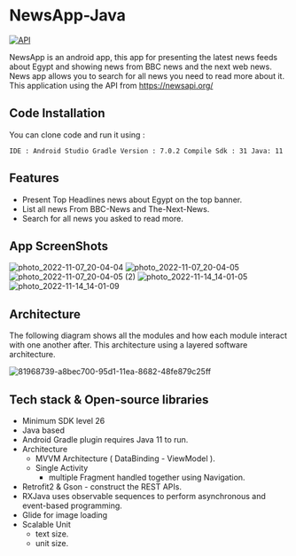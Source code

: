 # NewsApp-Java


[![API](https://img.shields.io/badge/API-26%2B-brightgreen.svg?style=flat)](https://android-arsenal.com/api?level=26)

NewsApp is an android app, this app for presenting the latest news feeds about Egypt and showing news from BBC news and the next web news. News app allows you to search for all news you need to read more about it. This application using the API from  https://newsapi.org/ 
## Code Installation

You can clone code and run it using :

``
  IDE : Android Studio
  Gradle Version : 7.0.2
  Compile Sdk : 31
  Java: 11
``

## Features
- Present Top Headlines news about Egypt on the top banner.
- List all news From BBC-News and The-Next-News.
- Search for all news you asked to read more.

## App ScreenShots 
![photo_2022-11-07_20-04-04](https://user-images.githubusercontent.com/72816466/201654580-9ce4651b-9fc8-4b26-a9ee-532e6ef541e0.jpg)
![photo_2022-11-07_20-04-05](https://user-images.githubusercontent.com/72816466/201654608-6aca35c7-2b0c-41f5-8b22-d748cd892a05.jpg)
![photo_2022-11-07_20-04-05 (2)](https://user-images.githubusercontent.com/72816466/201654629-f2e4c683-7e89-4c9c-bf60-35660e318533.jpg)
![photo_2022-11-14_14-01-05](https://user-images.githubusercontent.com/72816466/201655386-99b46416-1742-469e-aff3-c31fb8896e3f.jpg)
![photo_2022-11-14_14-01-09](https://user-images.githubusercontent.com/72816466/201655398-a8a9c054-af92-424b-9d8b-ce7d509c7293.jpg)

## Architecture
The following diagram shows all the modules and how each module interact with one another after. This architecture using a layered software architecture. 

![81968739-a8bec700-95d1-11ea-8682-48fe879c25ff](https://user-images.githubusercontent.com/72816466/201654156-543bf79d-f13c-441f-8f45-6797520ab877.png)

## Tech stack & Open-source libraries
- Minimum SDK level 26
- Java based
- Android Gradle plugin requires Java 11 to run.
- Architecture
    - MVVM Architecture ( DataBinding - ViewModel ).
    - Single Activity 
       - multiple Fragment handled together using Navigation.
- Retrofit2 & Gson - construct the REST APIs.
- RXJava  uses observable sequences to perform asynchronous and event-based programming.
- Glide for image loading
- Scalable Unit 
  - text size.
  - unit size.
